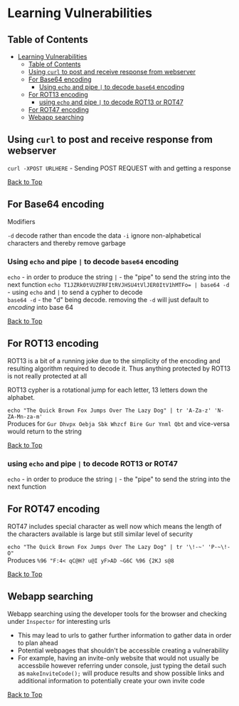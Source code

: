 # Learning Vulnerabilities

## Table of Contents

- [Learning Vulnerabilities](#learning-vulnerabilities)
  - [Table of Contents](#table-of-contents)
  - [Using `curl` to post and receive response from webserver](#using-curl-to-post-and-receive-response-from-webserver)
  - [For Base64 encoding](#for-base64-encoding)
    - [Using `echo` and pipe `|` to decode `base64` encoding](#using-echo-and-pipe--to-decode-base64-encoding)
  - [For ROT13 encoding](#for-rot13-encoding)
    - [using `echo` and pipe `|` to decode ROT13 or ROT47](#using-echo-and-pipe--to-decode-rot13-or-rot47)
  - [For ROT47 encoding](#for-rot47-encoding)
  - [Webapp searching](#webapp-searching)

## Using `curl` to post and receive response from webserver

`curl -XPOST URLHERE` - Sending POST REQUEST with and getting a response

[Back to Top](#table-of-contents)

## For Base64 encoding

Modifiers

`-d` decode rather than encode the data
`-i` ignore non-alphabetical characters and thereby remove garbage

### Using `echo` and pipe `|` to decode `base64` encoding

`echo` - in order to produce the string
`|` - the "pipe" to send the string into the next function
`echo T1JZRk0tVUZFRFItRVJHSU4tVlJER0ItV1hMTFo= | base64 -d` - using `echo` and `|` to send a cypher to decode\
`base64 -d` - the "d" being decode. removing the `-d` will just default to *encoding* into base 64

[Back to Top](#table-of-contents)

## For ROT13 encoding

ROT13 is a bit of a running joke due to the simplicity of the encoding and resulting algorithm required to decode it. Thus anything protected by ROT13 is not really protected at all

ROT13 cypher is a rotational jump for each letter, 13 letters down the alphabet.

`echo "The Quick Brown Fox Jumps Over The Lazy Dog" | tr 'A-Za-z' 'N-ZA-Mn-za-m'` \
Produces for `Gur Dhvpx Oebja Sbk Whzcf Bire Gur Ynml Qbt`  and vice-versa would return to the string

[Back to Top](#table-of-contents)

### using `echo` and pipe `|` to decode ROT13 or ROT47

`echo` - in order to produce the string
`|` - the "pipe" to send the string into the next function

## For ROT47 encoding

ROT47 includes special character as well now which means the length of the characters available is large but still similar level of security

`echo "The Quick Brown Fox Jumps Over The Lazy Dog" | tr '\!-~' 'P-~\!-O"` \
Produces `%96 "F:4< qC@H? u@I yF>AD ~G6C %96 {2KJ s@8`

[Back to Top](#table-of-contents)

## Webapp searching

Webapp searching using the developer tools for the browser and checking under `Inspector` for interesting urls

- This may lead to urls to gather further information to gather data in order to plan ahead
- Potential webpages that shouldn't be accessible creating a vulnerability
- For example, having an invite-only website that would not usually be accessbile however referring under console, just typing the detail such as `makeInviteCode();` will produce results and show possible links and additional information to potentially create your own invite code

[Back to Top](#table-of-contents)
